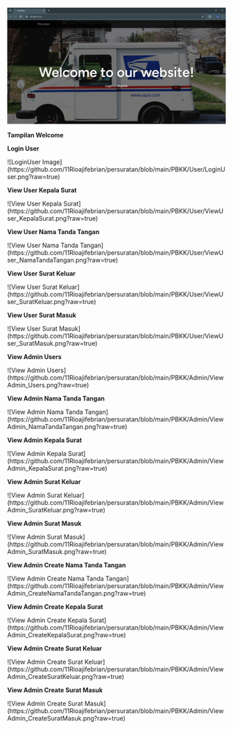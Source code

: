 ![Welcome Image](https://github.com/11Rioajifebrian/persuratan/blob/main/PBKK/welcome.png?raw=true)
<p><b>Tampilan Welcome</b></p>

<p><b>Login User</b></p>
![LoginUser Image](https://github.com/11Rioajifebrian/persuratan/blob/main/PBKK/User/LoginUser.png?raw=true)

<p><b>View User Kepala Surat</b></p>
![View User Kepala Surat](https://github.com/11Rioajifebrian/persuratan/blob/main/PBKK/User/ViewUser_KepalaSurat.png?raw=true)

<p><b>View User Nama Tanda Tangan</b></p>
![View User Nama Tanda Tangan](https://github.com/11Rioajifebrian/persuratan/blob/main/PBKK/User/ViewUser_NamaTandaTangan.png?raw=true)

<p><b>View User Surat Keluar</b></p>
![View User Surat Keluar](https://github.com/11Rioajifebrian/persuratan/blob/main/PBKK/User/ViewUser_SuratKeluar.png?raw=true)

<p><b>View User Surat Masuk</b></p>
![View User Surat Masuk](https://github.com/11Rioajifebrian/persuratan/blob/main/PBKK/User/ViewUser_SuratMasuk.png?raw=true)

<p><b>View Admin Users</b></p>
![View Admin Users](https://github.com/11Rioajifebrian/persuratan/blob/main/PBKK/Admin/ViewAdmin_Users.png?raw=true)

<p><b>View Admin Nama Tanda Tangan</b></p>
![View Admin Nama Tanda Tangan](https://github.com/11Rioajifebrian/persuratan/blob/main/PBKK/Admin/ViewAdmin_NamaTandaTangan.png?raw=true)

<p><b>View Admin Kepala Surat</b></p>
![View Admin Kepala Surat](https://github.com/11Rioajifebrian/persuratan/blob/main/PBKK/Admin/ViewAdmin_KepalaSurat.png?raw=true)

<p><b>View Admin Surat Keluar</b></p>
![View Admin Surat Keluar](https://github.com/11Rioajifebrian/persuratan/blob/main/PBKK/Admin/ViewAdmin_SuratKeluar.png?raw=true)

<p><b>View Admin Surat Masuk</b></p>
![View Admin Surat Masuk](https://github.com/11Rioajifebrian/persuratan/blob/main/PBKK/Admin/ViewAdmin_SuratMasuk.png?raw=true)

<p><b>View Admin Create Nama Tanda Tangan</b></p>
![View Admin Create Nama Tanda Tangan](https://github.com/11Rioajifebrian/persuratan/blob/main/PBKK/Admin/ViewAdmin_CreateNamaTandaTangan.png?raw=true)

<p><b>View Admin Create Kepala Surat</b></p>
![View Admin Create Kepala Surat](https://github.com/11Rioajifebrian/persuratan/blob/main/PBKK/Admin/ViewAdmin_CreateKepalaSurat.png?raw=true)

<p><b>View Admin Create Surat Keluar</b></p>
![View Admin Create Surat Keluar](https://github.com/11Rioajifebrian/persuratan/blob/main/PBKK/Admin/ViewAdmin_CreateSuratKeluar.png?raw=true)

<p><b>View Admin Create Surat Masuk</b></p>
![View Admin Create Surat Masuk](https://github.com/11Rioajifebrian/persuratan/blob/main/PBKK/Admin/ViewAdmin_CreateSuratMasuk.png?raw=true)
